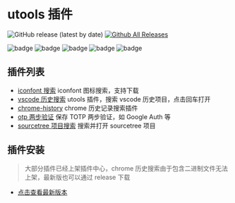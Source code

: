 # utools 插件

![GitHub release (latest by date)](https://img.shields.io/github/v/release/mohuishou/utools)
[![Github All Releases](https://img.shields.io/github/downloads/mohuishou/utools/total.svg)](https://github.com/mohuishou/utools/releases/latest)

![badge](https://github.com/mohuishou/utools/workflows/build%20chrome%20history/badge.svg)
![badge](https://github.com/mohuishou/utools/workflows/build%20iconfont/badge.svg)
![badge](https://github.com/mohuishou/utools/workflows/build%20vscode/badge.svg)
![badge](https://github.com/mohuishou/utools/workflows/build%20otp/badge.svg)
![badge](https://github.com/mohuishou/utools/workflows/build%20sourcetree/badge.svg)

## 插件列表

- [iconfont 搜索](./iconfont)
  iconfont 图标搜索，支持下载
- [vscode 历史搜索](./vscode)
  utools 插件，搜索 vscode 历史项目，点击回车打开
- [chrome-history](./chrome-history)
  chrome 历史记录搜索插件
- [otp 两步验证](./otp)
  保存 TOTP 两步验证，如 Google Auth 等
- [sourcetree 项目搜索](./sourcetree)
  搜索并打开 sourcetree 项目

## 插件安装

> 大部分插件已经上架插件中心，chrome 历史搜索由于包含二进制文件无法上架，最新版也可以通过 release 下载

- [点击查看最新版本](https://github.com/mohuishou/utools/releases/latest)
